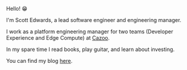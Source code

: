 Hello! 😁

I'm Scott Edwards, a lead software engineer and engineering manager.

I work as a platform engineering manager for two teams (Developer Experience and Edge Compute) at [Cazoo](https://www.cazoo.co.uk/).

In my spare time I read books, play guitar, and learn about investing.

You can find my blog [here](https://scottedwards.tech/).

